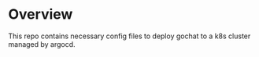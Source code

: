 # Overview
This repo contains necessary config files to deploy gochat to a k8s cluster managed by argocd.

